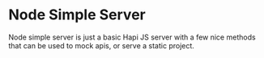 Node Simple Server
===
Node simple server is just a basic Hapi JS server with a few nice 
methods that can be used to mock apis, or serve a static project. 
